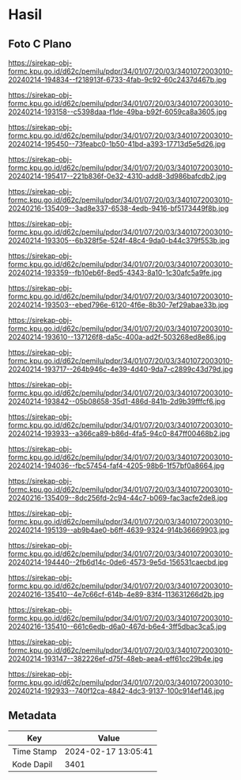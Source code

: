 # Hasil

## Foto C Plano

https://sirekap-obj-formc.kpu.go.id/d62c/pemilu/pdpr/34/01/07/20/03/3401072003010-20240214-194834--f218913f-6733-4fab-9c92-60c2437d467b.jpg

https://sirekap-obj-formc.kpu.go.id/d62c/pemilu/pdpr/34/01/07/20/03/3401072003010-20240214-193158--c5398daa-f1de-49ba-b92f-6059ca8a3605.jpg

https://sirekap-obj-formc.kpu.go.id/d62c/pemilu/pdpr/34/01/07/20/03/3401072003010-20240214-195450--73feabc0-1b50-41bd-a393-17713d5e5d26.jpg

https://sirekap-obj-formc.kpu.go.id/d62c/pemilu/pdpr/34/01/07/20/03/3401072003010-20240214-195417--221b836f-0e32-4310-add8-3d986bafcdb2.jpg

https://sirekap-obj-formc.kpu.go.id/d62c/pemilu/pdpr/34/01/07/20/03/3401072003010-20240216-135409--3ad8e337-6538-4edb-9416-bf5173449f8b.jpg

https://sirekap-obj-formc.kpu.go.id/d62c/pemilu/pdpr/34/01/07/20/03/3401072003010-20240214-193305--6b328f5e-524f-48c4-9da0-b44c379f553b.jpg

https://sirekap-obj-formc.kpu.go.id/d62c/pemilu/pdpr/34/01/07/20/03/3401072003010-20240214-193359--fb10eb6f-8ed5-4343-8a10-1c30afc5a9fe.jpg

https://sirekap-obj-formc.kpu.go.id/d62c/pemilu/pdpr/34/01/07/20/03/3401072003010-20240214-193503--ebed796e-6120-4f6e-8b30-7ef29abae33b.jpg

https://sirekap-obj-formc.kpu.go.id/d62c/pemilu/pdpr/34/01/07/20/03/3401072003010-20240214-193610--137126f8-da5c-400a-ad2f-503268ed8e86.jpg

https://sirekap-obj-formc.kpu.go.id/d62c/pemilu/pdpr/34/01/07/20/03/3401072003010-20240214-193717--264b946c-4e39-4d40-9da7-c2899c43d79d.jpg

https://sirekap-obj-formc.kpu.go.id/d62c/pemilu/pdpr/34/01/07/20/03/3401072003010-20240214-193842--05b08658-35d1-486d-841b-2d9b39fffcf6.jpg

https://sirekap-obj-formc.kpu.go.id/d62c/pemilu/pdpr/34/01/07/20/03/3401072003010-20240214-193933--a366ca89-b86d-4fa5-94c0-847ff00468b2.jpg

https://sirekap-obj-formc.kpu.go.id/d62c/pemilu/pdpr/34/01/07/20/03/3401072003010-20240214-194036--fbc57454-faf4-4205-98b6-1f57bf0a8664.jpg

https://sirekap-obj-formc.kpu.go.id/d62c/pemilu/pdpr/34/01/07/20/03/3401072003010-20240216-135409--8dc256fd-2c94-44c7-b069-fac3acfe2de8.jpg

https://sirekap-obj-formc.kpu.go.id/d62c/pemilu/pdpr/34/01/07/20/03/3401072003010-20240214-195139--ab9b4ae0-b6ff-4639-9324-914b36669903.jpg

https://sirekap-obj-formc.kpu.go.id/d62c/pemilu/pdpr/34/01/07/20/03/3401072003010-20240214-194440--2fb6d14c-0de6-4573-9e5d-156531caecbd.jpg

https://sirekap-obj-formc.kpu.go.id/d62c/pemilu/pdpr/34/01/07/20/03/3401072003010-20240216-135410--4e7c66cf-614b-4e89-83f4-113631266d2b.jpg

https://sirekap-obj-formc.kpu.go.id/d62c/pemilu/pdpr/34/01/07/20/03/3401072003010-20240216-135410--661c6edb-d6a0-467d-b6e4-3ff5dbac3ca5.jpg

https://sirekap-obj-formc.kpu.go.id/d62c/pemilu/pdpr/34/01/07/20/03/3401072003010-20240214-193147--382226ef-d75f-48eb-aea4-eff61cc29b4e.jpg

https://sirekap-obj-formc.kpu.go.id/d62c/pemilu/pdpr/34/01/07/20/03/3401072003010-20240214-192933--740f12ca-4842-4dc3-9137-100c914ef146.jpg


## Metadata

| Key        | Value               |
| ---------- | ------------------- |
| Time Stamp | 2024-02-17 13:05:41 |
| Kode Dapil | 3401                |



